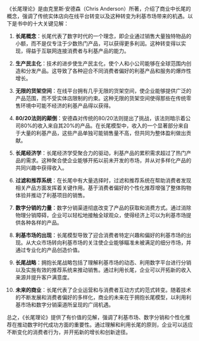 《长尾理论》是由克里斯·安德森（Chris Anderson）所著，介绍了商业中长尾的概念，强调了传统实体店向在线平台转变以及这种转变为利基市场带来的机遇。以下是书中的十大关键见解：

1. **长尾概念**：长尾代表了数字时代的一个理念，即企业通过销售大量独特物品的小额，而不是仅专注于少数热门产品，可以获得更多利润。这种转变得以实现，得益于互联网连接消费者与利基产品的能力。

2. **生产民主化**：技术的进步使生产民主化，使个人和小公司能够在全球范围内创造和分发产品。这导致了各种迎合不同消费者偏好的利基产品和服务的爆炸性增长。

3. **无限的货架空间**：在线平台拥有几乎无限的货架空间，使企业能够提供广泛的产品范围，而不受实体店限制的约束。这种无限的货架空间使得那些在传统零售环境中可能不经济的利基产品得以获得。

4. **80/20法则的颠倒**：安德森对传统的80/20法则提出了挑战，该法则暗示着公司80%的收入来自其20%的产品。在长尾模型中，收入的一个显著部分来自于大量的利基产品，这些产品单独可能销售量不高，但共同为整体盈利做出贡献。

5. **长尾经济学**：长尾经济学受聚合力的驱动，利基产品的累积需求超过了热门产品的需求。这种聚合使企业能够开拓以前未开发的市场，并从对多样化产品的共同兴趣中获得收入。

6. **过滤和推荐系统**：在长尾中有大量选择时，过滤和推荐系统在帮助消费者发现相关产品方面发挥着关键作用。基于消费者偏好的个性化推荐增强了整体购物体验并推动了利基项目的销售。

7. **数字分销的力量**：数字分销渠道彻底改变了产品的获取和消费方式。通过消除物理分销障碍，企业可以轻松地接触全球观众，使得经济上可以为利基市场提供各种各样的产品。

8. **利基市场的出现**：长尾模型导致了迎合消费者特定兴趣和偏好的利基市场的出现。从大众市场转向利基市场的关注使企业能够瞄准未被满足的细分市场，并通过专业化的产品创造价值。

9. **长尾战略**：拥抱长尾战略包括了理解利基市场的动态、利用数字平台进行分销以及实施有效的推荐系统来推动销售。通过利用长尾，企业可以开拓新的收入来源并提升客户满意度。

10. **未来的商业**：长尾代表了企业运营和与消费者互动方式的范式转变。随着技术的不断发展和消费者偏好的多样化，商业的未来在于拥抱长尾模型，以利用利基市场和数字分销渠道所呈现的广阔机遇。

总之，《长尾理论》提供了有价值的见解，强调了利基市场、数字分销和个性化推荐在推动数字时代成功方面的重要性。通过理解和利用长尾的原则，企业可以适应不断变化的消费者行为，并开拓新的增长和创新途径。